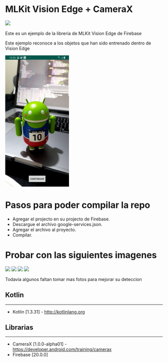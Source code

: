 # MLKit Vision Edge + CameraX

<img src="/gif/example_work.gif" height="420" />

Este es un ejemplo de la libreria de MLKit Vision Edge de Firebase

Este ejemplo reconoce a los objetos que han sido entrenado dentro de  Vision Edge

<img src="/img/example.jpg" height="420" />

# Pasos para poder compilar la repo

* Agregar el projecto en su projecto de Firebase.
* Descargue el archivo google-services.json.
* Agregar el archivo al proyecto.
* Compilar.

# Probar con las siguientes imagenes

<img src="/img/android1.jpg" height="420" />
<img src="/img/android2.jpg" height="420" />
<img src="/img/android3.jpg" height="420" />
<img src="/img/android4.jpg" height="420" />

Todavia algunos faltan tomar mas fotos para mejorar su deteccion

## Kotlin
---
 * Kotlin [1.3.31] - http://kotlinlang.org
 
 ## Librarias
---
 * CameraX [1.0.0-alpha01] - https://developer.android.com/training/camerax
 * Firebase [20.0.0]
